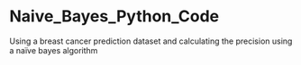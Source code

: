 # Naive_Bayes_Python_Code
Using a breast cancer prediction dataset and calculating the precision using a naïve bayes algorithm
